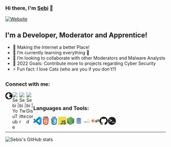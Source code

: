 ### Hi there, I'm [Sebi][website] 👋 

[![Website](https://img.shields.io/website?label=thesebi.dev&style=for-the-badge&url=https%3A%2F%2Fthesebi.dev)][website]

## I'm a Developer, Moderator and Apprentice!

- 🔭 Making the Internet a better Place!
- 🌱 I’m currently learning everything 🤣
- 👯 I’m looking to collaborate with other Moderators and Malware Analysts
- 🥅 2022 Goals: Contribute more to projects regarding Cyber Security
- ⚡ Fun fact: I love Cats (who are you if you don't?)

### Connect with me:

[<img align="left" alt="thesebi.dev" width="22px" src="https://raw.githubusercontent.com/iconic/open-iconic/master/svg/globe.svg" />][website]
[<img align="left" alt="Sebi | YouTube" width="22px" src="https://cdn.jsdelivr.net/npm/simple-icons@v3/icons/youtube.svg" />][youtube]
[<img align="left" alt="Sebi | Twitter" width="22px" src="https://cdn.jsdelivr.net/npm/simple-icons@v3/icons/twitter.svg" />][twitter]
[<img align="left" alt="Sebi | Discord" width="22px" src="https://cdn.jsdelivr.net/npm/simple-icons@v3/icons/discord.svg" />][discord]

<br />

### Languages and Tools:

<img align="left" alt="Visual Studio Code" width="26px" src="https://raw.githubusercontent.com/github/explore/80688e429a7d4ef2fca1e82350fe8e3517d3494d/topics/visual-studio-code/visual-studio-code.png" />
<img align="left" alt="HTML5" width="26px" src="https://raw.githubusercontent.com/github/explore/80688e429a7d4ef2fca1e82350fe8e3517d3494d/topics/html/html.png" />
<img align="left" alt="CSS3" width="26px" src="https://raw.githubusercontent.com/github/explore/80688e429a7d4ef2fca1e82350fe8e3517d3494d/topics/css/css.png" />
<img align="left" alt="JavaScript" width="26px" src="https://raw.githubusercontent.com/github/explore/80688e429a7d4ef2fca1e82350fe8e3517d3494d/topics/javascript/javascript.png" />
<img align="left" alt="Node.js" width="26px" src="https://raw.githubusercontent.com/github/explore/80688e429a7d4ef2fca1e82350fe8e3517d3494d/topics/nodejs/nodejs.png" />
<img align="left" alt="SQL" width="26px" src="https://raw.githubusercontent.com/github/explore/80688e429a7d4ef2fca1e82350fe8e3517d3494d/topics/sql/sql.png" />
<img align="left" alt="MySQL" width="26px" src="https://raw.githubusercontent.com/github/explore/80688e429a7d4ef2fca1e82350fe8e3517d3494d/topics/mysql/mysql.png" />
<img align="left" alt="Git" width="26px" src="https://raw.githubusercontent.com/github/explore/80688e429a7d4ef2fca1e82350fe8e3517d3494d/topics/git/git.png" />
<img align="left" alt="GitHub" width="26px" src="https://raw.githubusercontent.com/github/explore/78df643247d429f6cc873026c0622819ad797942/topics/github/github.png" />
<img align="left" alt="Terminal" width="26px" src="https://raw.githubusercontent.com/github/explore/80688e429a7d4ef2fca1e82350fe8e3517d3494d/topics/terminal/terminal.png" />

<br />
<br />

---


![Sebis's GitHub stats](https://github-readme-stats.vercel.app/api?username=dev-sebi&show_icons=true&theme=radical)


[website]: https://thesebi.dev/
[twitter]: https://twitter.com/S3BI_YT
[youtube]: https://www.youtube.com/channel/UC0O37NN-aSqcOuleXWxRLLw
[discord]: https://discord.gg/ns74mSgmUB